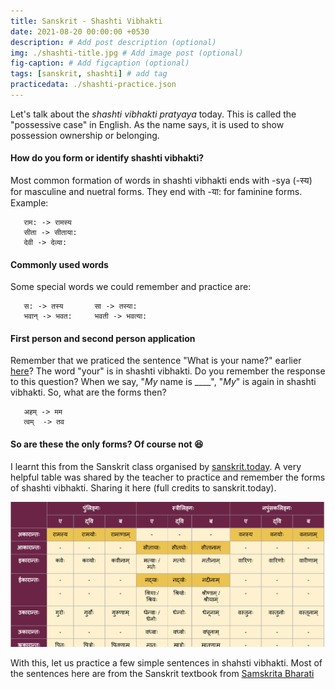 ```yaml
---
title: Sanskrit - Shashti Vibhakti
date: 2021-08-20 00:00:00 +0530
description: # Add post description (optional)
img: ./shashti-title.jpg # Add image post (optional)
fig-caption: # Add figcaption (optional)
tags: [sanskrit, shashti] # add tag
practicedata: ./shashti-practice.json
---
```


Let's talk about the _shashti vibhakti pratyaya_ today. This is called the "possessive case" in English. As the name says, it is used to show possession ownership or belonging. 

#### How do you form or identify shashti vibhakti? 
Most common formation of words in shashti vibhakti ends with -sya (-स्य​) for masculine and nuetral forms. They end with -या: for faminine forms. 
Example:
```
   राम​: -> रामस्य​
   सीता -> सीताया:
   देवी -> देव्या:
```
#### Commonly used words
Some special words we could remember and practice are:

```
   स​: -> तस्य​       सा -> तस्या:
   भवान् -> भवत​:     भवती -> भवत्या:

```
#### First person and second person application
Remember that we praticed the sentence "What is your name?" earlier [here](/sanskrit-prathama)? The word "your" is in shashti vibhakti. Do you remember the response to this question? When we say, "_My_ name is ____",  "_My_" is again in shashti vibhakti. So, what are the forms then?

```
   अहम् -> मम​
   त्वम्  -> तव​
```

#### So are these the only forms? Of course not :laughing:

I learnt this from the Sanskrit class organised by [sanskrit.today](https://sanskrit.today/course/bhasha-pravesha-1/). A very helpful table was shared by the teacher to practice and remember the forms of shashti vibhakti. Sharing it here (full credits to sanskrit.today).

![Shasti Vibhakti Pratyata](./shashti-table.jpg)

With this, let us practice a few simple sentences in shahsti vibhakti. Most of the sentences here are from the Sanskrit textbook from [Samskrita Bharati](https://samskritabharati.in/)
